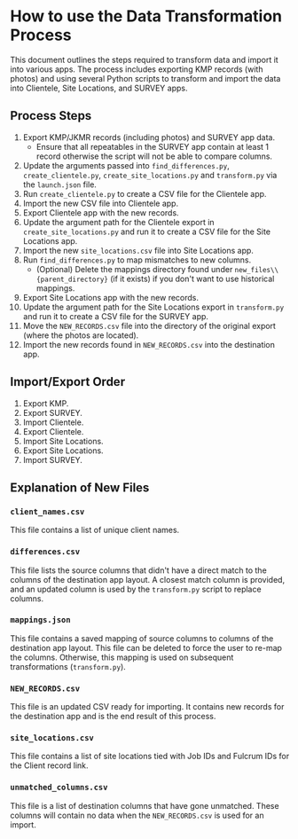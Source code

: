 # How to use the Data Transformation Process

This document outlines the steps required to transform data and import it into various apps. The process includes exporting KMP records (with photos) and using several Python scripts to transform and import the data into Clientele, Site Locations, and SURVEY apps.

## Process Steps

1.  Export KMP/JKMR records (including photos) and SURVEY app data.
    - Ensure that all repeatables in the SURVEY app contain at least 1 record otherwise the script will not be able to compare columns.
1.  Update the arguments passed into `find_differences.py`, `create_clientele.py`, `create_site_locations.py` and `transform.py` via the `launch.json` file.
1.  Run `create_clientele.py` to create a CSV file for the Clientele app.
1.  Import the new CSV file into Clientele app.
1.  Export Clientele app with the new records.
1.  Update the argument path for the Clientele export in `create_site_locations.py` and run it to create a CSV file for the Site Locations app.
1.  Import the new `site_locations.csv` file into Site Locations app.
1.  Run `find_differences.py` to map mismatches to new columns.
    - (Optional) Delete the mappings directory found under `new_files\\{parent_directory}` (if it exists) if you don't want to use historical mappings.
1.  Export Site Locations app with the new records.
1.  Update the argument path for the Site Locations export in `transform.py` and run it to create a CSV file for the SURVEY app.
1.  Move the `NEW_RECORDS.csv` file into the directory of the original export (where the photos are located).
1.  Import the new records found in `NEW_RECORDS.csv` into the destination app.

## Import/Export Order

1.  Export KMP.
1.  Export SURVEY.
1.  Import Clientele.
1.  Export Clientele.
1.  Import Site Locations.
1.  Export Site Locations.
1.  Import SURVEY.

## Explanation of New Files

### `client_names.csv`

This file contains a list of unique client names.

### `differences.csv`

This file lists the source columns that didn't have a direct match to the columns of the destination app layout. A closest match column is provided, and an updated column is used by the `transform.py` script to replace columns.

### `mappings.json`

This file contains a saved mapping of source columns to columns of the destination app layout. This file can be deleted to force the user to re-map the columns. Otherwise, this mapping is used on subsequent transformations (`transform.py`).

### `NEW_RECORDS.csv`

This file is an updated CSV ready for importing. It contains new records for the destination app and is the end result of this process.

### `site_locations.csv`

This file contains a list of site locations tied with Job IDs and Fulcrum IDs for the Client record link.

### `unmatched_columns.csv`

This file is a list of destination columns that have gone unmatched. These columns will contain no data when the `NEW_RECORDS.csv` is used for an import.
